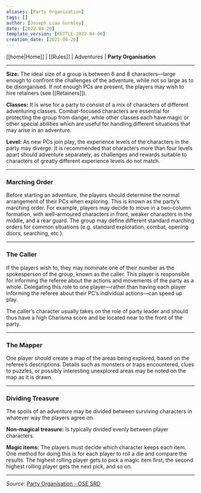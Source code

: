 ```yaml
---
aliases: [Party Organisation]
tags: []
author: [Joseph Liao Gormley]
date: [2022-04-20]
template_version: [KETTLE-2022-04-06]
creation_date: [2022-04-20]
---
```

<!-- Home | Character Creation | -->
[[home|Home]] | [[Rules]] | Adventures | **Party Organisation**
___
**Size:** The ideal size of a group is between 6 and 8 characters—large enough to confront the challenges of the adventure, while not so large as to be disorganised. If not enough PCs are present, the players may wish to hire retainers (see [[Retainers]]).<!-- #Revisit -->

**Classes:** It is wise for a party to consist of a mix of characters of different adventuring classes. Combat-focused characters are essential for protecting the group from danger, while other classes each have magic or other special abilities which are useful for handling different situations that may arise in an adventure.

**Level:** As new PCs join play, the experience levels of the characters in the party may diverge. It is recommended that characters more than four levels apart should adventure separately, as challenges and rewards suitable to characters of greatly different experience levels do not match.

___
### Marching Order
Before starting an adventure, the players should determine the normal arrangement of their PCs when exploring. This is known as the party’s marching order. For example, players may decide to move in a two-column formation, with well-armoured characters in front, weaker characters in the middle, and a rear guard. The group may define different standard marching orders for common situations (e.g. standard exploration, combat, opening doors, searching, etc.).

___
### The Caller
If the players wish to, they may nominate one of their number as the spokesperson of the group, known as the caller. This player is responsible for informing the referee about the actions and movements of the party as a whole. Delegating this role to one player—rather than having each player informing the referee about their PC’s individual actions—can speed up play.

The caller’s character usually takes on the role of party leader and should thus have a high Charisma score and be located near to the front of the party.

___
### The Mapper
One player should create a map of the areas being explored, based on the referee’s descriptions. Details such as monsters or traps encountered, clues to puzzles, or possibly interesting unexplored areas may be noted on the map as it is drawn.

___
### Dividing Treasure
The spoils of an adventure may be divided between surviving characters in whatever way the players agree on.

**Non-magical treasure:** Is typically divided evenly between player characters.

**Magic items:** The players must decide which character keeps each item. One method for doing this is for each player to roll a die and compare the results. The highest rolling player gets to pick a magic item first, the second highest rolling player gets the next pick, and so on.


___
*Source:* [Party Organisation - OSE SRD](https://oldschoolessentials.necroticgnome.com/srd/index.php/Party_Organisation)

<!--*See also:* 
*References:*
*Source:* -->
<!-- Sources, read more, links, etc. -->
<!-- *Source: Entry by [[Mike Maxin]].* -->
<!-- Leave an empty line at the end, otherwise Exporter complains. -->
